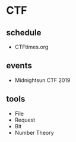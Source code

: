# CTF

## schedule

* CTFtimes.org

## events

* Midnightsun CTF 2019



## tools

* File
* Request
* Bit
* Number Theory